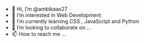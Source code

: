 - 👋 Hi, I’m @ambikaas27
- 👀 I’m interested in Web Development 
- 🌱 I’m currently learning CSS , JavaScript and Python 
- 💞️ I’m looking to collaborate on ...
- 📫 How to reach me ...

<!---
ambikaas67/ambikaas67 is a ✨ special ✨ repository because its `README.md` (this file) appears on your GitHub profile.
You can click the Preview link to take a look at your changes.
--->

